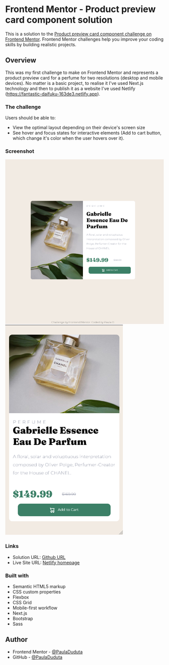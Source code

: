 # Frontend Mentor - Product preview card component solution

This is a solution to the [Product preview card component challenge on Frontend Mentor](https://www.frontendmentor.io/challenges/product-preview-card-component-GO7UmttRfa). Frontend Mentor challenges help you improve your coding skills by building realistic projects.

## Overview

This was my first challenge to make on Frontend Mentor and represents a product preview card for a perfume for two resolutions (desktop and mobile devices). No matter is a basic project, to realise it I've used Next.js technology and then to publish it as a website I've used Netlify (https://fantastic-daifuku-163de3.netlify.app).

### The challenge

Users should be able to:

- View the optimal layout depending on their device's screen size
- See hover and focus states for interactive elements (Add to cart button, which change it's color when the user hovers over it).

### Screenshot

![Desktop Version](./public/images/screenshot-desktop.png)
![Mobile Version](./public/images/screenshot-mobile.png)

### Links

- Solution URL: [Github URL](https://github.com/PaulaDuduta/product_card)
- Live Site URL: [Netlify homepage](https://fantastic-daifuku-163de3.netlify.app)

### Built with

- Semantic HTML5 markup
- CSS custom properties
- Flexbox
- CSS Grid
- Mobile-first workflow
- Next.js
- Bootstrap
- Sass

## Author

- Frontend Mentor - [@PaulaDuduta](https://www.frontendmentor.io/profile/PaulaDuduta)
- GitHub - [@PaulaDuduta](https://github.com/PaulaDuduta)
